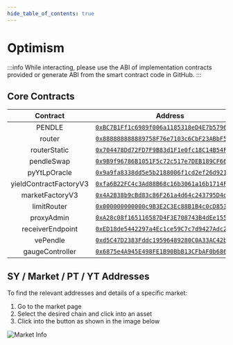 ```yaml
---
hide_table_of_contents: true
---
```


# Optimism

:::info
While interacting, please use the ABI of implementation contracts provided or generate ABI from the smart contract code in GitHub.
:::

## Core Contracts

|        Contract        |                                                              Address                                                               |
| :--------------------: | :--------------------------------------------------------------------------------------------------------------------------------: |
|         PENDLE         | [`0xBC7B1Ff1c6989f006a1185318eD4E7b5796e66E1`](https://optimistic.etherscan.io/address/0xBC7B1Ff1c6989f006a1185318eD4E7b5796e66E1) |
|         router         | [`0x888888888889758F76e7103c6CbF23ABbF58F946`](https://optimistic.etherscan.io/address/0x888888888889758F76e7103c6CbF23ABbF58F946) |
|      routerStatic      | [`0x704478Dd72FD7F9B83d1F1e0fc18C14B54F034d0`](https://optimistic.etherscan.io/address/0x704478Dd72FD7F9B83d1F1e0fc18C14B54F034d0) |
|       pendleSwap       | [`0x9B9f96786B1051F5c72c517e7DEB189CF66E704F`](https://optimistic.etherscan.io/address/0x9B9f96786B1051F5c72c517e7DEB189CF66E704F) |
|      pyYtLpOracle      | [`0x9a9fa8338dd5e5b2188006f1cd2ef26d921650c2`](https://optimistic.etherscan.io/address/0x9a9fa8338dd5e5b2188006f1cd2ef26d921650c2) |
| yieldContractFactoryV3 | [`0xfa6B22FC4c3Ad88B68c16b3061a16b1714F6Bd57`](https://optimistic.etherscan.io/address/0xfa6B22FC4c3Ad88B68c16b3061a16b1714F6Bd57) |
|    marketFactoryV3     | [`0x4A2B38b9cBd83c86F261a4d64c243795D4d44aBC`](https://optimistic.etherscan.io/address/0x4A2B38b9cBd83c86F261a4d64c243795D4d44aBC) |
|      limitRouter       | [`0x000000000000c9B3E2C3Ec88B1B4c0cD853f4321`](https://optimistic.etherscan.io/address/0x000000000000c9B3E2C3Ec88B1B4c0cD853f4321) |
|       proxyAdmin       | [`0xA28c08f165116587D4F3E708743B4dEe155c5E64`](https://optimistic.etherscan.io/address/0xA28c08f165116587D4F3E708743B4dEe155c5E64) |
|    receiverEndpoint    | [`0xED18de5442297a4Ec1ce59C7c7d9427Adc2A012b`](https://optimistic.etherscan.io/address/0xED18de5442297a4Ec1ce59C7c7d9427Adc2A012b) |
|        vePendle        | [`0xd5C47D2383Fddc19596489280C0A33AC42b2bB18`](https://optimistic.etherscan.io/address/0xd5C47D2383Fddc19596489280C0A33AC42b2bB18) |
|    gaugeController     | [`0x6875e4A945E498FE1B90BbB13CFbAF0b68658C9C`](https://optimistic.etherscan.io/address/0x6875e4A945E498FE1B90BbB13CFbAF0b68658C9C) |

## SY / Market / PT / YT Addresses

To find the relevant addresses and details of a specific market:

1. Go to the market page
2. Select the desired chain and click into an asset
3. Click into the button as shown in the image below

![Market Info](/img/ProtocolMechanics/market_info.png "Market Info")